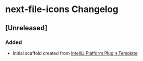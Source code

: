 <!-- Keep a Changelog guide -> https://keepachangelog.com -->

# next-file-icons Changelog

## [Unreleased]
### Added
- Initial scaffold created from [IntelliJ Platform Plugin Template](https://github.com/JetBrains/intellij-platform-plugin-template)
